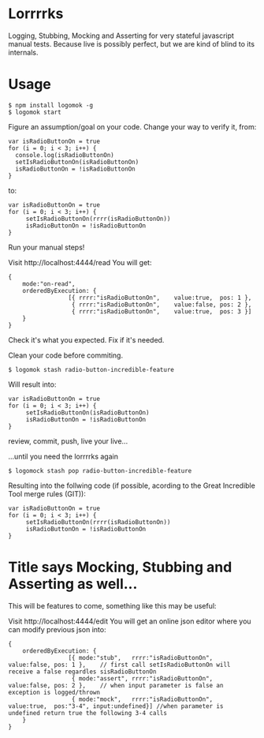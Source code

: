 # Lorrrrks
Logging, Stubbing, Mocking and Asserting for very stateful javascript manual tests. 
Because live is possibly perfect, but we are kind of blind to its internals.


# Usage
```
$ npm install logomok -g
$ logomok start
````
Figure an assumption/goal on your code.
Change your way to verify it, from:
```
var isRadioButtonOn = true
for (i = 0; i < 3; i++) {
  console.log(isRadioButtonOn)
  setIsRadioButtonOn(isRadioButtonOn)
  isRadioButtonOn = !isRadioButtonOn
}
```
to:
```
var isRadioButtonOn = true
for (i = 0; i < 3; i++) {
     setIsRadioButtonOn(rrrr(isRadioButtonOn))
     isRadioButtonOn = !isRadioButtonOn
}
```

Run your manual steps!

Visit http://localhost:4444/read
You will get:
```
{
    mode:"on-read",
    orderedByExecution: {
                 [{ rrrr:"isRadioButtonOn",    value:true,  pos: 1 },
                  { rrrr:"isRadioButtonOn",    value:false, pos: 2 },
                  { rrrr:"isRadioButtonOn",    value:true,  pos: 3 }]
    }
}
```
Check it's what you expected. Fix if it's needed.

Clean your code before commiting.
```
$ logomok stash radio-button-incredible-feature
````

Will result into:
```
var isRadioButtonOn = true
for (i = 0; i < 3; i++) {
     setIsRadioButtonOn(isRadioButtonOn)
     isRadioButtonOn = !isRadioButtonOn
}
```
review, commit, push, live your live...

...until you need the lorrrrks again

```
$ logomock stash pop radio-button-incredible-feature
```

Resulting into the follwing code (if possible, acording to the Great Incredible Tool merge rules (GIT)): 
```
var isRadioButtonOn = true
for (i = 0; i < 3; i++) {
     setIsRadioButtonOn(rrrr(isRadioButtonOn))
     isRadioButtonOn = !isRadioButtonOn
}
```

# Title says Mocking, Stubbing and Asserting as well...

This will be features to come, something like this may be useful:

Visit http://localhost:4444/edit
You will get an online json editor where you can modify previous json into:
```
{
    orderedByExecution: {
                 [{ mode:"stub",   rrrr:"isRadioButtonOn",    value:false, pos: 1 },    // first call setIsRadioButtonOn will receive a false regardles sisRadioButtonOn
                  { mode:"assert", rrrr:"isRadioButtonOn",    value:false, pos: 2 },    // when input parameter is false an exception is logged/thrown
                  { mode:"mock",   rrrr:"isRadioButtonOn",    value:true,  pos:"3-4", input:undefined}] //when parameter is undefined return true the following 3-4 calls
    }
}
````
